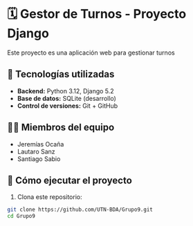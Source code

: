 # 🗓️ Gestor de Turnos - Proyecto Django

Este proyecto es una aplicación web para gestionar turnos

## 🚀 Tecnologías utilizadas

- **Backend:** Python 3.12, Django 5.2
- **Base de datos:** SQLite (desarrollo)
- **Control de versiones:** Git + GitHub

## 👨‍💻 Miembros del equipo

- Jeremías Ocaña
- Lautaro Sanz
- Santiago Sabio

## 🔧 Cómo ejecutar el proyecto

1. Clona este repositorio:
```bash
git clone https://github.com/UTN-BDA/Grupo9.git
cd Grupo9
